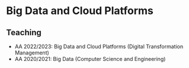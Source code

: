# Big Data and Cloud Platforms

## Teaching 

- AA 2022/2023: Big Data and Cloud Platforms (Digital Transformation Management)
- AA 2020/2021: Big Data (Computer Science and Engineering)
